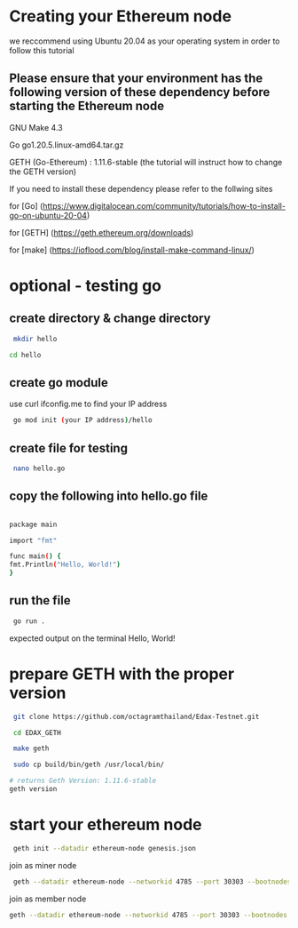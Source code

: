 # Creating your Ethereum node

we reccommend using Ubuntu 20.04 as your operating system in order to follow this tutorial

## Please ensure that your environment has the following version of these dependency before starting the Ethereum node

GNU Make 4.3

Go go1.20.5.linux-amd64.tar.gz

GETH (Go-Ethereum) : 1.11.6-stable (the tutorial will instruct how to change the GETH version)

If you need to install these dependency please refer to the follwing sites

for [Go]
(https://www.digitalocean.com/community/tutorials/how-to-install-go-on-ubuntu-20-04)

for [GETH]
(https://geth.ethereum.org/downloads)

for [make]
(https://ioflood.com/blog/install-make-command-linux/)

# optional - testing go

## create directory & change directory

```bash
 mkdir hello
```

```bash
cd hello
```

## create go module

use curl ifconfig.me to find your IP address

```bash
 go mod init (your IP address)/hello
```

## create file for testing

```bash
 nano hello.go
```

## copy the following into hello.go file

```bash

package main

import "fmt"

func main() {
fmt.Println("Hello, World!")
}
```

## run the file

```bash
 go run .
```

expected output on the terminal
Hello, World!

# prepare GETH with the proper version

```bash
 git clone https://github.com/octagramthailand/Edax-Testnet.git
```

```bash
 cd EDAX_GETH
```

```bash
 make geth
```

```bash
 sudo cp build/bin/geth /usr/local/bin/
```

```python
# returns Geth Version: 1.11.6-stable
geth version
```

# start your ethereum node

```bash
 geth init --datadir ethereum-node genesis.json
```

join as miner node

```bash
 geth --datadir ethereum-node --networkid 4785 --port 30303 --bootnodes (bootstrap-node-record) --mine --miner.threads=1 --miner.etherbase=(your walllet address)
```

join as member node

```bash
geth --datadir ethereum-node --networkid 4785 --port 30303 --bootnodes (bootstrap-node-record)
```

